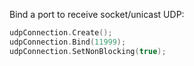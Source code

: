 Bind a port to receive socket/unicast UDP:

```cpp
udpConnection.Create();
udpConnection.Bind(11999);
udpConnection.SetNonBlocking(true);
```
